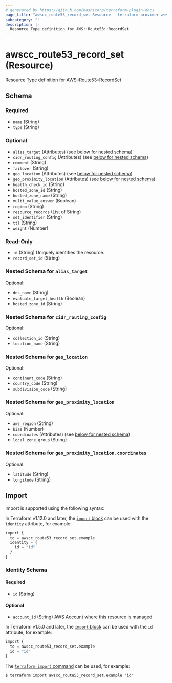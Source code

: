 ```yaml
---
# generated by https://github.com/hashicorp/terraform-plugin-docs
page_title: "awscc_route53_record_set Resource - terraform-provider-awscc"
subcategory: ""
description: |-
  Resource Type definition for AWS::Route53::RecordSet
---
```


# awscc_route53_record_set (Resource)

Resource Type definition for AWS::Route53::RecordSet



<!-- schema generated by tfplugindocs -->
## Schema

### Required

- `name` (String)
- `type` (String)

### Optional

- `alias_target` (Attributes) (see [below for nested schema](#nestedatt--alias_target))
- `cidr_routing_config` (Attributes) (see [below for nested schema](#nestedatt--cidr_routing_config))
- `comment` (String)
- `failover` (String)
- `geo_location` (Attributes) (see [below for nested schema](#nestedatt--geo_location))
- `geo_proximity_location` (Attributes) (see [below for nested schema](#nestedatt--geo_proximity_location))
- `health_check_id` (String)
- `hosted_zone_id` (String)
- `hosted_zone_name` (String)
- `multi_value_answer` (Boolean)
- `region` (String)
- `resource_records` (List of String)
- `set_identifier` (String)
- `ttl` (String)
- `weight` (Number)

### Read-Only

- `id` (String) Uniquely identifies the resource.
- `record_set_id` (String)

<a id="nestedatt--alias_target"></a>
### Nested Schema for `alias_target`

Optional:

- `dns_name` (String)
- `evaluate_target_health` (Boolean)
- `hosted_zone_id` (String)


<a id="nestedatt--cidr_routing_config"></a>
### Nested Schema for `cidr_routing_config`

Optional:

- `collection_id` (String)
- `location_name` (String)


<a id="nestedatt--geo_location"></a>
### Nested Schema for `geo_location`

Optional:

- `continent_code` (String)
- `country_code` (String)
- `subdivision_code` (String)


<a id="nestedatt--geo_proximity_location"></a>
### Nested Schema for `geo_proximity_location`

Optional:

- `aws_region` (String)
- `bias` (Number)
- `coordinates` (Attributes) (see [below for nested schema](#nestedatt--geo_proximity_location--coordinates))
- `local_zone_group` (String)

<a id="nestedatt--geo_proximity_location--coordinates"></a>
### Nested Schema for `geo_proximity_location.coordinates`

Optional:

- `latitude` (String)
- `longitude` (String)

## Import

Import is supported using the following syntax:

In Terraform v1.12.0 and later, the [`import` block](https://developer.hashicorp.com/terraform/language/import) can be used with the `identity` attribute, for example:

```terraform
import {
  to = awscc_route53_record_set.example
  identity = {
    id = "id"
  }
}
```

<!-- schema generated by tfplugindocs -->
### Identity Schema

#### Required

- `id` (String)

#### Optional

- `account_id` (String) AWS Account where this resource is managed

In Terraform v1.5.0 and later, the [`import` block](https://developer.hashicorp.com/terraform/language/import) can be used with the `id` attribute, for example:

```terraform
import {
  to = awscc_route53_record_set.example
  id = "id"
}
```

The [`terraform import` command](https://developer.hashicorp.com/terraform/cli/commands/import) can be used, for example:

```shell
$ terraform import awscc_route53_record_set.example "id"
```
